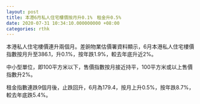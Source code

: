 ```yaml
---
layout: post
title: 本港6月私人住宅樓價按月升0.1%　租金升0.5%
date: 2020-07-31 10:34:10.000000000 +08:00
categories: rthk
---
```


本港私人住宅樓價連升兩個月。差餉物業估價署資料顯示，6月本港私人住宅樓價指數按月升至386.1，升0.1%，按年跌1.9%，較去年底升近2%。

中小型單位，即100平方米以下，售價指數按月接近持平，100平方米或以上售價指數升2%。

租金指數連跌9個月後，止跌回升，6月為179.4，按月上升0.5%，按年跌8.7%，較去年底跌5.4%。
